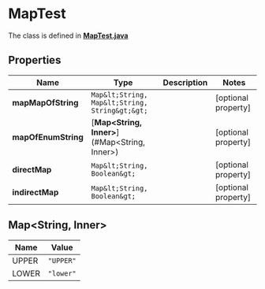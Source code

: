 

# MapTest

The class is defined in **[MapTest.java](../../src/main/java/org/openapitools/model/MapTest.java)**

## Properties

Name | Type | Description | Notes
------------ | ------------- | ------------- | -------------
**mapMapOfString** | `Map&lt;String, Map&lt;String, String&gt;&gt;` |  |  [optional property]
**mapOfEnumString** | [**Map&lt;String, Inner&gt;**](#Map&lt;String, Inner&gt;) |  |  [optional property]
**directMap** | `Map&lt;String, Boolean&gt;` |  |  [optional property]
**indirectMap** | `Map&lt;String, Boolean&gt;` |  |  [optional property]


## Map&lt;String, Inner&gt;

Name | Value
---- | -----
UPPER | `"UPPER"`
LOWER | `"lower"`




